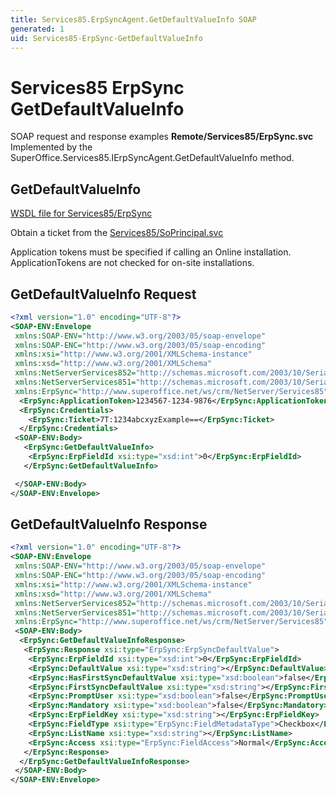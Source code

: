 ```yaml
---
title: Services85.ErpSyncAgent.GetDefaultValueInfo SOAP
generated: 1
uid: Services85-ErpSync-GetDefaultValueInfo
---
```


# Services85 ErpSync GetDefaultValueInfo

SOAP request and response examples **Remote/Services85/ErpSync.svc**
Implemented by the <see cref="M:SuperOffice.Services85.IErpSyncAgent.GetDefaultValueInfo">SuperOffice.Services85.IErpSyncAgent.GetDefaultValueInfo</see> method.

## GetDefaultValueInfo

[WSDL file for Services85/ErpSync](../Services85-ErpSync.md)

Obtain a ticket from the [Services85/SoPrincipal.svc](../SoPrincipal/index.md)

Application tokens must be specified if calling an Online installation. ApplicationTokens are not checked for on-site installations.

## GetDefaultValueInfo Request

```xml
<?xml version="1.0" encoding="UTF-8"?>
<SOAP-ENV:Envelope
 xmlns:SOAP-ENV="http://www.w3.org/2003/05/soap-envelope"
 xmlns:SOAP-ENC="http://www.w3.org/2003/05/soap-encoding"
 xmlns:xsi="http://www.w3.org/2001/XMLSchema-instance"
 xmlns:xsd="http://www.w3.org/2001/XMLSchema"
 xmlns:NetServerServices852="http://schemas.microsoft.com/2003/10/Serialization/Arrays"
 xmlns:NetServerServices851="http://schemas.microsoft.com/2003/10/Serialization/"
 xmlns:ErpSync="http://www.superoffice.net/ws/crm/NetServer/Services85">
  <ErpSync:ApplicationToken>1234567-1234-9876</ErpSync:ApplicationToken>
  <ErpSync:Credentials>
    <ErpSync:Ticket>7T:1234abcxyzExample==</ErpSync:Ticket>
  </ErpSync:Credentials>
 <SOAP-ENV:Body>
   <ErpSync:GetDefaultValueInfo>
    <ErpSync:ErpFieldId xsi:type="xsd:int">0</ErpSync:ErpFieldId>
   </ErpSync:GetDefaultValueInfo>

 </SOAP-ENV:Body>
</SOAP-ENV:Envelope>

```

## GetDefaultValueInfo Response

```xml
<?xml version="1.0" encoding="UTF-8"?>
<SOAP-ENV:Envelope
 xmlns:SOAP-ENV="http://www.w3.org/2003/05/soap-envelope"
 xmlns:SOAP-ENC="http://www.w3.org/2003/05/soap-encoding"
 xmlns:xsi="http://www.w3.org/2001/XMLSchema-instance"
 xmlns:xsd="http://www.w3.org/2001/XMLSchema"
 xmlns:NetServerServices852="http://schemas.microsoft.com/2003/10/Serialization/Arrays"
 xmlns:NetServerServices851="http://schemas.microsoft.com/2003/10/Serialization/"
 xmlns:ErpSync="http://www.superoffice.net/ws/crm/NetServer/Services85">
 <SOAP-ENV:Body>
  <ErpSync:GetDefaultValueInfoResponse>
   <ErpSync:Response xsi:type="ErpSync:ErpSyncDefaultValue">
    <ErpSync:ErpFieldId xsi:type="xsd:int">0</ErpSync:ErpFieldId>
    <ErpSync:DefaultValue xsi:type="xsd:string"></ErpSync:DefaultValue>
    <ErpSync:HasFirstSyncDefaultValue xsi:type="xsd:boolean">false</ErpSync:HasFirstSyncDefaultValue>
    <ErpSync:FirstSyncDefaultValue xsi:type="xsd:string"></ErpSync:FirstSyncDefaultValue>
    <ErpSync:PromptUser xsi:type="xsd:boolean">false</ErpSync:PromptUser>
    <ErpSync:Mandatory xsi:type="xsd:boolean">false</ErpSync:Mandatory>
    <ErpSync:ErpFieldKey xsi:type="xsd:string"></ErpSync:ErpFieldKey>
    <ErpSync:FieldType xsi:type="ErpSync:FieldMetadataType">Checkbox</ErpSync:FieldType>
    <ErpSync:ListName xsi:type="xsd:string"></ErpSync:ListName>
    <ErpSync:Access xsi:type="ErpSync:FieldAccess">Normal</ErpSync:Access>
   </ErpSync:Response>
  </ErpSync:GetDefaultValueInfoResponse>
 </SOAP-ENV:Body>
</SOAP-ENV:Envelope>

```
